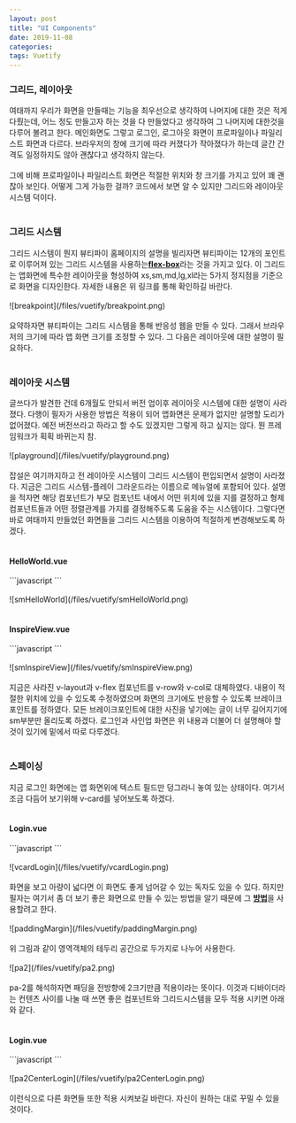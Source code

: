 ```yaml
---
layout: post
title: "UI Components"
date: 2019-11-08
categories:
tags: Vuetify
---
```

<div style="display:none;">
전체적인 ui 개선
</div>
<h3>그리드, 레이아웃</h3>
여태까지 우리가 화면을 만들때는 기능을 최우선으로 생각하여 나머지에 대한 것은 적게 다뤘는데, 어느 정도 만들고자 하는 것을 다 만들었다고 생각하여 그 나머지에 대한것을 다루어 볼려고 한다. 메인화면도 그렇고 로그인, 로그아웃 화면이 프로파일이나 파일리스트 화면과 다르다. 브라우저의 창에 크기에 따라 커졌다가 작아졌다가 하는데 글간 간격도 일정하지도 않아 괜찮다고 생각하지 않는다.
<br><br>
그에 비해 프로파일이나 파일리스트 화면은 적절한 위치와 창 크기를 가지고 있어 꽤 괜찮아 보인다. 어떻게 그게 가능한 걸까? 코드에서 보면 알 수 있지만 그리드와 레이아웃 시스템 덕이다. 
<br><br>
<h3>그리드 시스템</h3>
그리드 시스템이 뭔지 뷰티파이 홈페이지의 설명을 빌리자면 뷰티파이는 12개의 포인트로 이루어져 있는 그리드 시스템을 사용하는<b><a href="https://vuetifyjs.com/en/components/grids#grid-system">flex-box</a></b>라는 것을 가지고 있다. 이 그리드는 앱화면에 특수한 레이아웃을 형성하여 xs,sm,md,lg,xl라는 5가지 정지점을 기준으로 화면을 디자인한다. 자세한 내용은 위 링크를 통해 확인하길 바란다.
<br><br>
![breakpoint](/files/vuetify/breakpoint.png)
<br><br>
요약하자면 뷰티파이는 그리드 시스템을 통해 반응성 웹을 만들 수 있다. 그래서 브라우저의 크기에 따라 앱 화면 크기를 조정할 수 있다. 그 다음은 레이아웃에 대한 설명이 필요하다.
<br><br>
<h3>레이아웃 시스템</h3>
글쓰다가 발견한 건데 6개월도 안되서 버전 업이후 레이아웃 시스템에 대한 설명이 사라졌다. 다행이 필자가 사용한 방법은 적용이 되어 앱화면은 문제가 없지만 설명할 도리가 없어졌다. 예전 버전쓰라고 하라고 할 수도 있겠지만 그렇게 하고 싶지는 않다. 뭔 프레임워크가 획획 바뀌는지 참. 
<br><br>
![playground](/files/vuetify/playground.png)
<br><br>
잡설은 여기까지하고 전 레이아웃 시스템이 그리드 시스템이 편입되면서 설명이 사라졌다. 지금은 그리드 시스템-플레이 그라운드라는 이름으로 메뉴얼에 포함되어 있다. 설명을 적자면 해당 컴포넌트가 부모 컴포넌트 내에서 어떤 위치에 있을 지를 결정하고 형제 컴포넌트들과 어떤 정렬관계를 가지를 결정해주도록 도움을 주는 시스템이다. 그렇다면 바로 여태까지 만들었던 화면들을 그리드 시스템을 이용하여 적절하게 변경해보도록 하겠다.
<br><br>
<h4>HelloWorld.vue</h4>
```javascript
<template>
  <v-container>
    <v-row align="start" justify="center">
      <v-col xs="12" sm="6" md="6">
        <v-col xs="12">
          <v-img :src="require('../assets/logo.svg')" class="my-3" contain height="200"></v-img>
        </v-col>

        <v-col class="mb-4">
          <h1 class="display-2 font-weight-bold mb-3">Welcome to Vuetify</h1>
          <p class="subheading font-weight-regular">
            For help and collaboration with other Vuetify developers,
            <br />please join our online
            <a
              href="https://community.vuetifyjs.com"
              target="_blank"
            >Discord Community</a>
          </p>
        </v-col>

        <v-col class="mb-5" xs="12">
          <h2 class="headline font-weight-bold mb-3">What's next?</h2>

          <v-layout justify-center>
            <a
              v-for="(next, i) in whatsNext"
              :key="i"
              :href="next.href"
              class="subheading mx-3"
              target="_blank"
            >{{ next.text }}</a>
          </v-layout>
        </v-col>

        <v-col class="mb-5" xs="12">
          <h2 class="headline font-weight-bold mb-3">Important Links</h2>

          <v-layout justify-center>
            <a
              v-for="(link, i) in importantLinks"
              :key="i"
              :href="link.href"
              class="subheading mx-3"
              target="_blank"
            >{{ link.text }}</a>
          </v-layout>
        </v-col>

        <v-col class="mb-5" xs="12">
          <h2 class="headline font-weight-bold mb-3">Ecosystem</h2>

          <v-layout justify-center>
            <a
              v-for="(eco, i) in ecosystem"
              :key="i"
              :href="eco.href"
              class="subheading mx-3"
              target="_blank"
            >{{ eco.text }}</a>
          </v-layout>
        </v-col>
      </v-col>
    </v-row>
  </v-container>
</template>
```
<br><br>
![smHelloWorld](/files/vuetify/smHelloWorld.png)
<br><br>
<h4>InspireView.vue</h4>
```javascript
<template>
  <v-row align="center" justify="center">
    <v-col align="center">
        <img src="../assets/logo.svg" alt="Vuetify.js" class="mb-5" />
        <blockquote class="text-xs-center">
          &#8220;First, solve the problem. Then, write the code.&#8221;
          <footer>
            <small>
              <em>&mdash;John Johnson</em>
            </small>
          </footer>
        </blockquote>
    </v-col>
  </v-row>
</template>
```
<br><br>
![smInspireView](/files/vuetify/smInspireView.png)
<br><br>
지금은 사라진 v-layout과 v-flex 컴포넌트를 v-row와 v-col로 대체하였다. 내용이 적절한 위치에 있을 수 있도록 수정하였으며 화면의 크기에도 반응할 수 있도록 브레이크포인트를 정하였다. 모든 브레이크포인트에 대한 사진을 넣기에는 글이 너무 길어지기에 sm부분만 올리도록 하겠다.
로그인과 사인업 화면은 위 내용과 더불어 더 설명해야 할 것이 있기에 밑에서 따로 다루겠다.
<br><br>
<h3>스페이싱</h3>
<div style="display:none;">
우선 카드 와 텍스트 필드로 작성
스페이싱의 필요성 설명
스페이싱 설명
스페이싱 적용
</div>
지금 로그인 화면에는 앱 화면위에 텍스트 필드만 덩그라니 놓여 있는 상태이다. 여기서 조금 다듬어 보기위해 v-card를 넣어보도록 하겠다.
<br><br>
<h4>Login.vue</h4>
```javascript
<template>
  <v-form>
    <v-container>
      <v-row>
        <v-col xs="12" sm="6" md="6">
        <v-card>  
          <v-text-field v-model="email" :rules="emailRules" label="E-mail" required></v-text-field>
          <v-text-field
            v-model="password"
            :rules="passwordRules"
            :counter="8"
            type="password"
            label="Password"
            required
          ></v-text-field>
          <v-btn @click="onLogin">Login</v-btn>
        </v-card>
        </v-col>     
      </v-row>
    </v-container>
  </v-form>
</template>
```
<br><br>
![vcardLogin](/files/vuetify/vcardLogin.png)
<br><br>
화면을 보고 아량이 넓다면 이 화면도 좋게 넘어갈 수 있는 독자도 있을 수 있다. 하지만 필자는 여기서 좀 더 보기 좋은 화면으로 만들 수 있는 방법을 알기 때문에 그 <b><a href="https://vuetifyjs.com/en/styles/spacing#negative-margin">방법</a></b>을 사용할려고 한다.
<br><br>
![paddingMargin](/files/vuetify/paddingMargin.png)
<br><br>
위 그림과 같이 영역객체의 테두리 공간으로 두가지로 나누어 사용한다. 
<br><br>
![pa2](/files/vuetify/pa2.png)
<br><br>
pa-2를 해석하자면 패딩을 전방향에 2크기만큼 적용이라는 뜻이다. 이것과 디바이더라는 컨텐츠 사이를 나눌 때 쓰면 좋은 컴포넌트와 그리드시스템을 모두 적용 시키면 아래와 같다.
<br><br>
<h4>Login.vue</h4>
```javascript
<template>
  <v-form>
    <v-container>
      <v-row justify="center">
        <v-col xs="12" sm="6" md="6">
          <v-card class="pa-3">
            <v-subheader>Login</v-subheader>
            <v-divider :inset="false"></v-divider>
            <v-text-field v-model="email" :rules="emailRules" label="E-mail" required></v-text-field>
            <v-text-field
              v-model="password"
              :rules="passwordRules"
              :counter="8"
              type="password"
              label="Password"
              required
            ></v-text-field>
            <v-btn @click="onLogin">Login</v-btn>
          </v-card>
        </v-col>
      </v-row>
    </v-container>
  </v-form>
</template>
```
<br><br>
![pa2CenterLogin](/files/vuetify/pa2CenterLogin.png)
<br><br>
이런식으로 다른 화면들 또한 적용 시켜보길 바란다. 자신이 원하는 대로 꾸밀 수 있을 것이다.


